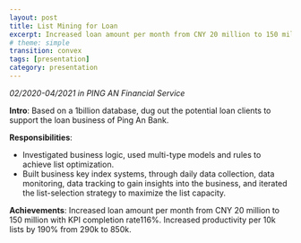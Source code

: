 ```yaml
---
layout: post
title: List Mining for Loan
excerpt: Increased loan amount per month from CNY 20 million to 150 million with KPI completion rate116%.
# theme: simple
transition: convex
tags: [presentation]
category: presentation
---
```

_02/2020-04/2021 in PING AN Financial Service_

__Intro__: Based on a 1billion database, dug out the potential loan clients to support the loan business of Ping An Bank.

__Responsibilities__:<br>
- Investigated business logic, used multi-type models and rules to achieve list optimization.<br>
- Built business key index systems, through daily data collection, data monitoring, data tracking to gain insights into the business, and iterated the list-selection strategy to maximize the list capacity.

__Achievements__: Increased loan amount per month from CNY 20 million to 150 million with KPI completion rate116%. Increased productivity per 10k lists by 190% from 290k to 850k.

